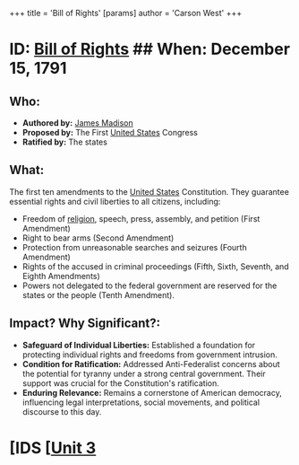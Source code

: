 +++
 title = 'Bill of Rights'
[params]
	author = 'Carson West'
+++
# ID: [Bill of Rights](./../bill-of-rights/) ## When: December 15, 1791
## Who: 
* **Authored by:** [James Madison](./../james-madison/) 
* **Proposed by:**  The First [United States](./../united-states/) Congress
* **Ratified by:** The states 

## What:
The first ten amendments to the [United States](./../united-states/) Constitution. They guarantee essential rights and civil liberties to all citizens, including: 
* Freedom of [religion](./../religion/), speech, press, assembly, and petition (First Amendment)
* Right to bear arms (Second Amendment)
* Protection from unreasonable searches and seizures (Fourth Amendment)
* Rights of the accused in criminal proceedings (Fifth, Sixth, Seventh, and Eighth Amendments)
* Powers not delegated to the federal government are reserved for the states or the people (Tenth Amendment). 

## Impact? Why Significant?: 
* **Safeguard of Individual Liberties:** Established a foundation for protecting individual rights and freedoms from government intrusion.
* **Condition for Ratification:** Addressed Anti-Federalist concerns about the potential for tyranny under a strong central government. Their support was crucial for the Constitution's ratification.
* **Enduring Relevance:** Remains a cornerstone of American democracy, influencing legal interpretations, social movements, and political discourse to this day.  

# [IDS [[Unit 3](./../ids-[[unit-3/)